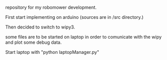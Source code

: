 repository for my robomower development.

First start implementing on arduino (sources are in /src directory.)


Then decided to switch to wipy3. 

some files are to be started on laptop in order to comunicate with the wipy and plot some debug data.

Start laptop with 
"python laptopManager.py"